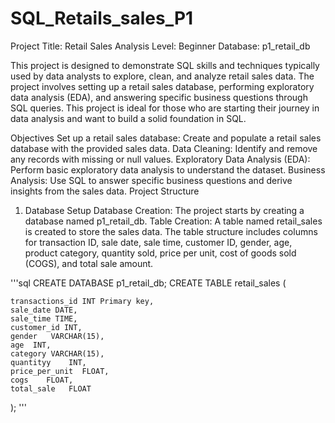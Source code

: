 # SQL_Retails_sales_P1
Project Title: Retail Sales Analysis
Level: Beginner
Database: p1_retail_db

This project is designed to demonstrate SQL skills and techniques typically used by data analysts to explore, clean, and analyze retail sales data. The project involves setting up a retail sales database, performing exploratory data analysis (EDA), and answering specific business questions through SQL queries. This project is ideal for those who are starting their journey in data analysis and want to build a solid foundation in SQL.

Objectives
Set up a retail sales database: Create and populate a retail sales database with the provided sales data.
Data Cleaning: Identify and remove any records with missing or null values.
Exploratory Data Analysis (EDA): Perform basic exploratory data analysis to understand the dataset.
Business Analysis: Use SQL to answer specific business questions and derive insights from the sales data.
Project Structure
1. Database Setup
Database Creation: The project starts by creating a database named p1_retail_db.
Table Creation: A table named retail_sales is created to store the sales data. The table structure includes columns for transaction ID, sale date, sale time, customer ID, gender, age, product category, quantity sold, price per unit, cost of goods sold (COGS), and total sale amount.

'''sql
CREATE DATABASE p1_retail_db;
CREATE TABLE retail_sales
	(  
	
	transactions_id	INT Primary key,
	sale_date DATE,
	sale_time TIME,
	customer_id	INT,
	gender	 VARCHAR(15),
	age	 INT,
	category VARCHAR(15),	
	quantityy	 INT,
	price_per_unit	FLOAT,
	cogs	FLOAT,
	total_sale   FLOAT
);
'''
